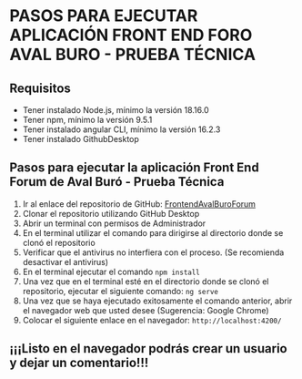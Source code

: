 # PASOS PARA EJECUTAR APLICACIÓN FRONT END FORO AVAL BURO - PRUEBA TÉCNICA

## Requisitos
- Tener instalado Node.js, mínimo la versión 18.16.0
- Tener npm, mínimo la versión 9.5.1
- Tener instalado angular CLI, mínimo la versión 16.2.3
- Tener instalado GithubDesktop
## Pasos para ejecutar la aplicación Front End Forum de Aval Buró - Prueba Técnica
1. Ir al enlace del repositorio de GitHub: [FrontendAvalBuroForum](https://github.com/davidaguirreg/foro-aval-test)
2. Clonar el repositorio utilizando GitHub Desktop
3. Abrir un terminal con permisos de Administrador
4. En el terminal utilizar el comando para dirigirse al directorio donde se clonó el repositorio
5. Verificar que el antivirus no interfiera con el proceso. (Se recomienda desactivar el antivirus)
6. En el terminal ejecutar el comando `npm install`
7. Una vez que en el terminal esté en el directorio donde se clonó el repositorio, ejecutar el siguiente comando:
`ng serve`
8. Una vez que se haya ejecutado exitosamente el comando anterior, abrir el navegador web que usted desee (Sugerencia: Google Chrome)
9. Colocar el siguiente enlace en el navegador: `http://localhost:4200/`
## ¡¡¡Listo en el navegador podrás crear un usuario y dejar un comentario!!!
